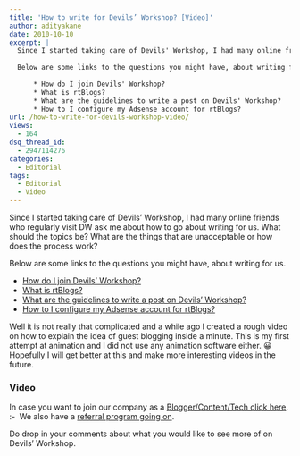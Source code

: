 ```yaml
---
title: 'How to write for Devils’ Workshop? [Video]'
author: adityakane
date: 2010-10-10
excerpt: |
  Since I started taking care of Devils' Workshop, I had many online friends who regularly visit DW ask me about how to go about writing for us. What should the topics be? What are the things that are unacceptable or how does the whole process work?
  
  Below are some links to the questions you might have, about writing for us.
  
      * How do I join Devils' Workshop?
      * What is rtBlogs?
      * What are the guidelines to write a post on Devils' Workshop?
      * How to I configure my Adsense account for rtBlogs?
url: /how-to-write-for-devils-workshop-video/
views:
  - 164
dsq_thread_id:
  - 2947114276
categories:
  - Editorial
tags:
  - Editorial
  - Video
---
```

Since I started taking care of Devils&#8217; Workshop, I had many online friends who regularly visit DW ask me about how to go about writing for us. What should the topics be? What are the things that are unacceptable or how does the process work?

Below are some links to the questions you might have, about writing for us.

  * [How do I join Devils&#8217; Workshop?][1]
  * <a href="http://rtblogs.com/about/" onclick="_gaq.push(['_trackEvent', 'outbound-article', 'http://rtblogs.com/about/', 'What is rtBlogs?']);" >What is rtBlogs?</a>
  * [What are the guidelines to write a post on Devils&#8217; Workshop?][2]
  * [How to I configure my Adsense account for rtBlogs?][3]

Well it is not really that complicated and a while ago I created a rough video on how to explain the idea of guest blogging inside a minute. This is my first attempt at animation and I did not use any animation software either. 😀 Hopefully I will get better at this and make more interesting videos in the future.

### Video



In case you want to join our company as a <a href="http://rtcamp.com/careers/blogger-content-technical-writer/" onclick="_gaq.push(['_trackEvent', 'outbound-article', 'http://rtcamp.com/careers/blogger-content-technical-writer/', 'Blogger/Content/Tech click here']);" >Blogger/Content/Tech click here</a>. <img src="http://devilsworkshop.org/wp-includes/images/smilies/simple-smile.png" alt=":-)" class="wp-smiley" style="height: 1em; max-height: 1em;" /> We also have a [referral program going on][4].

Do drop in your comments about what you would like to see more of on Devils&#8217; Workshop.

 [1]: http://devilsworkshop.org/join-dw/
 [2]: http://devilsworkshop.org/posting-guidelines-for-bloggers-you-can-do-it-good-way-too/
 [3]: http://devilsworkshop.org/join-dw/adsense-posts/
 [4]: http://devilsworkshop.org/rtcamps-bulk-hiring-with-refer-an-employee-program/
